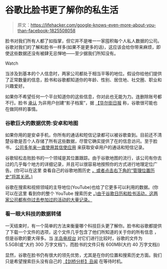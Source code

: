 # 谷歌比脸书更了解你的私生活

> 原文：<https://lifehacker.com/google-knows-even-more-about-you-than-facebook-1825508058>

脸书对我们所有人都了如指掌，但它并不是唯一一家囤积每个人私人数据的公司。谷歌对我们的了解和脸书一样多(如果不是更多的话)，这应该会给你带来麻烦，即使这些数据还没有被肆无忌惮地——至少据我们所知没有。

Watch

当涉及到基本的个人信息时，两家公司都处于相当平等的地位。假设你给他们提供了正常数量的信息，脸书和谷歌都知道你的年龄、性别、居住地、社交圈、职业和兴趣爱好。

如果你不希望任何一个平台知道你的这些信息，你对此也无能为力。连删除账号都不行。脸书 [承认](https://www.theverge.com/2018/4/11/17225482/facebook-shadow-profiles-zuckerberg-congress-data-privacy) 为非用户创建“影子档案”，据 [【华尔街日报](https://www.wsj.com/articles/who-has-more-of-your-personal-data-than-facebook-try-google-1524398401) 称，谷歌很可能也在做同样的事情。

### 谷歌巨大的数据优势:安卓和地图

如果你用的是安卓手机，你所有的通话和短信记录都可以被谷歌查到。目前还不清楚谷歌是否个人存储了所有这些数据，尽管它确实提供了在的信息访问。至于脸书， [公司多年来一直使用其信使应用](https://www.theverge.com/2018/3/25/17160944/facebook-call-history-sms-data-collection-android) 来获取安卓用户的通话和短信记录。

谷歌轻松击败脸书的一个领域是其位置跟踪。由于谷歌地图的流行，该公司有你去过的几乎每个地方的详细记录，并且可以很容易地按照你的方式进行地理定位广告。(你可以在这里 查看自己的谷歌地图历史 [，或者点击右下角的“管理位置历史”将其关闭。)](https://www.google.com/maps/timeline)

谷歌在搜索和视频领域的主导地位(YouTube)也给了它更多可以利用的数据。(你可以在这里 看到你的整个 YouTube 搜索历史 [。)由于谷歌日历和脸书活动，这两家公司都有你过去参加过的活动的大量记录。](https://www.youtube.com/feed/history/search_history) 

### 看一眼大科技的数据转储

一天结束时，有一个简单的方法来衡量哪个科技巨头更了解你。脸书和谷歌都提供了下载一个文件的选项，这个文件几乎包含了他们所知道的关于你的所有信息 ，但是谷歌的要大得多。当 [半岛电视台](https://www.aljazeera.com/news/2018/03/google-facebook-180329092252320.html) 对它们进行比较时，谷歌的文件为 5.5GB(或“大约 300 万字文档”)，而脸书的文件只有 600MB(大约 40 万字文档))

显然，谷歌在脸书仍有很大的领先优势，尤其是在你的位置和搜索历史方面。我们只是希望搜索巨头没有自己的 [【剑桥分析】丑闻](https://lifehacker.com/how-to-find-out-if-cambridge-analytica-had-your-data-1825155752) 在等待时机。